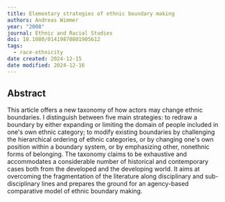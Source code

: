 ```yaml
---
title: Elementary strategies of ethnic boundary making
authors: Andreas Wimmer
year: "2008"
journal: Ethnic and Racial Studies
doi: 10.1080/01419870801905612
tags:
  - race-ethnicity
date created: 2024-12-15
date modified: 2024-12-16
---
```


## Abstract

This article offers a new taxonomy of how actors may change ethnic boundaries. I distinguish between five main strategies: to redraw a boundary by either expanding or limiting the domain of people included in one's own ethnic category; to modify existing boundaries by challenging the hierarchical ordering of ethnic categories, or by changing one's own position within a boundary system, or by emphasizing other, nonethnic forms of belonging. The taxonomy claims to be exhaustive and accommodates a considerable number of historical and contemporary cases both from the developed and the developing world. It aims at overcoming the fragmentation of the literature along disciplinary and sub-disciplinary lines and prepares the ground for an agency-based comparative model of ethnic boundary making.

